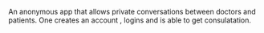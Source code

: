 An anonymous app that allows private conversations between doctors and patients. One creates an account , logins and is able to get consulatation.
